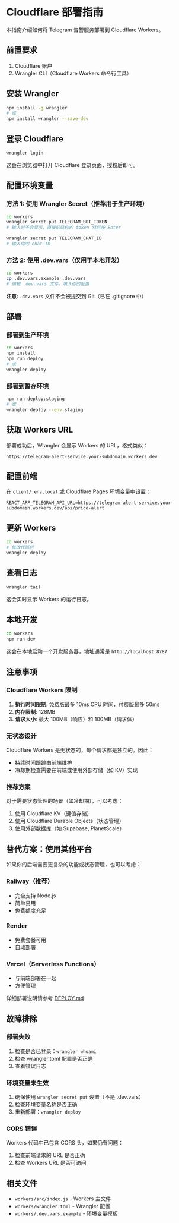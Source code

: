 # Cloudflare 部署指南

本指南介绍如何将 Telegram 告警服务部署到 Cloudflare Workers。

## 前置要求

1. Cloudflare 账户
2. Wrangler CLI（Cloudflare Workers 命令行工具）

## 安装 Wrangler

```bash
npm install -g wrangler
# 或
npm install wrangler --save-dev
```

## 登录 Cloudflare

```bash
wrangler login
```

这会在浏览器中打开 Cloudflare 登录页面，授权后即可。

## 配置环境变量

### 方法 1: 使用 Wrangler Secret（推荐用于生产环境）

```bash
cd workers
wrangler secret put TELEGRAM_BOT_TOKEN
# 输入时不会显示，直接粘贴你的 token 然后按 Enter

wrangler secret put TELEGRAM_CHAT_ID
# 输入你的 chat ID
```

### 方法 2: 使用 .dev.vars（仅用于本地开发）

```bash
cd workers
cp .dev.vars.example .dev.vars
# 编辑 .dev.vars 文件，填入你的配置
```

**注意**: `.dev.vars` 文件不会被提交到 Git（已在 .gitignore 中）

## 部署

### 部署到生产环境

```bash
cd workers
npm install
npm run deploy
# 或
wrangler deploy
```

### 部署到暂存环境

```bash
npm run deploy:staging
# 或
wrangler deploy --env staging
```

## 获取 Workers URL

部署成功后，Wrangler 会显示 Workers 的 URL，格式类似：
```
https://telegram-alert-service.your-subdomain.workers.dev
```

## 配置前端

在 `client/.env.local` 或 Cloudflare Pages 环境变量中设置：

```env
REACT_APP_TELEGRAM_API_URL=https://telegram-alert-service.your-subdomain.workers.dev/api/price-alert
```

## 更新 Workers

```bash
cd workers
# 修改代码后
wrangler deploy
```

## 查看日志

```bash
wrangler tail
```

这会实时显示 Workers 的运行日志。

## 本地开发

```bash
cd workers
npm run dev
```

这会在本地启动一个开发服务器，地址通常是 `http://localhost:8787`

## 注意事项

### Cloudflare Workers 限制

1. **执行时间限制**: 免费版最多 10ms CPU 时间，付费版最多 50ms
2. **内存限制**: 128MB
3. **请求大小**: 最大 100MB（响应）和 100MB（请求体）

### 无状态设计

Cloudflare Workers 是无状态的，每个请求都是独立的。因此：
- 持续时间跟踪由前端维护
- 冷却期检查需要在前端或使用外部存储（如 KV）实现

### 推荐方案

对于需要状态管理的场景（如冷却期），可以考虑：
1. 使用 Cloudflare KV（键值存储）
2. 使用 Cloudflare Durable Objects（状态管理）
3. 使用外部数据库（如 Supabase, PlanetScale）

## 替代方案：使用其他平台

如果你的后端需要更复杂的功能或状态管理，也可以考虑：

### Railway（推荐）
- 完全支持 Node.js
- 简单易用
- 免费额度充足

### Render
- 免费套餐可用
- 自动部署

### Vercel（Serverless Functions）
- 与前端部署在一起
- 方便管理

详细部署说明请参考 [DEPLOY.md](./DEPLOY.md)

## 故障排除

### 部署失败

1. 检查是否已登录：`wrangler whoami`
2. 检查 wrangler.toml 配置是否正确
3. 查看错误日志

### 环境变量未生效

1. 确保使用 `wrangler secret put` 设置（不是 .dev.vars）
2. 检查环境变量名称是否正确
3. 重新部署：`wrangler deploy`

### CORS 错误

Workers 代码中已包含 CORS 头，如果仍有问题：
1. 检查前端请求的 URL 是否正确
2. 检查 Workers URL 是否可访问

## 相关文件

- `workers/src/index.js` - Workers 主文件
- `workers/wrangler.toml` - Wrangler 配置
- `workers/.dev.vars.example` - 环境变量模板

